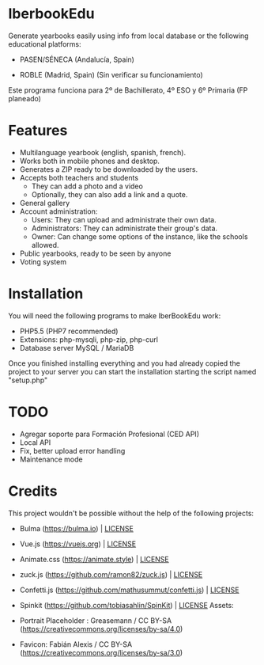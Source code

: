 # IberbookEdu

Generate yearbooks easily using info from local database or the following educational platforms:

* PASEN/SÉNECA (Andalucía, Spain)

* ROBLE (Madrid, Spain) (Sin verificar su funcionamiento)

Este programa funciona para 2º de Bachillerato, 4º ESO y 6º Primaria (FP planeado)

# Features

* Multilanguage yearbook (english, spanish, french).
* Works both in mobile phones and desktop.
* Generates a ZIP ready to be downloaded by the users.
* Accepts both teachers and students
  * They can add a photo and a video
  * Optionally, they can also add a link and a quote.
* General gallery
* Account administration:
  * Users: They can upload and administrate their own data.
  * Administrators: They can administrate their group's data.
  * Owner: Can change some options of the instance, like the schools allowed.
* Public yearbooks, ready to be seen by anyone
* Voting system

# Installation

You will need the following programs to make IberBookEdu work:
* PHP5.5 (PHP7 recommended)
* Extensions: php-mysqli, php-zip, php-curl
* Database server MySQL / MariaDB

Once you finished installing everything and you had already copied the project to your server you can start the installation starting the script named "setup.php"

# TODO

* Agregar soporte para Formación Profesional (CED API)
* Local API
* Fix, better upload error handling
* Maintenance mode

# Credits

This project wouldn't be possible without the help of the following projects:

* Bulma (https://bulma.io) | [LICENSE](https://github.com/jgthms/bulma/blob/master/LICENSE)
* Vue.js (https://vuejs.org) | [LICENSE](https://github.com/vuejs/vuejs.org/blob/master/LICENSE)
* Animate.css (https://animate.style) | [LICENSE](https://github.com/animate-css/animate.css/blob/master/LICENSE)
* zuck.js (https://github.com/ramon82/zuck.js) | [LICENSE](https://github.com/ramon82/zuck.js/blob/master/LICENSE)
* Confetti.js (https://github.com/mathusummut/confetti.js) | [LICENSE](https://github.com/mathusummut/confetti.js/blob/master/LICENSE)
* Spinkit (https://github.com/tobiasahlin/SpinKit) | [LICENSE](https://github.com/tobiasahlin/SpinKit/blob/master/LICENSE)
Assets:

* Portrait Placeholder : Greasemann / CC BY-SA (https://creativecommons.org/licenses/by-sa/4.0)
* Favicon: Fabián Alexis / CC BY-SA (https://creativecommons.org/licenses/by-sa/3.0)
